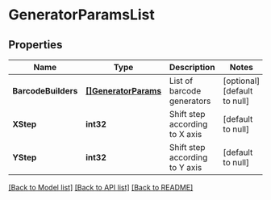 # GeneratorParamsList

## Properties
Name | Type | Description | Notes
------------ | ------------- | ------------- | -------------
**BarcodeBuilders** | [**[]GeneratorParams**](GeneratorParams.md) | List of barcode generators              | [optional] [default to null]
**XStep** | **int32** | Shift step according to X axis              | [default to null]
**YStep** | **int32** | Shift step according to Y axis              | [default to null]

[[Back to Model list]](../README.md#documentation-for-models) [[Back to API list]](../README.md#documentation-for-api-endpoints) [[Back to README]](../README.md)


